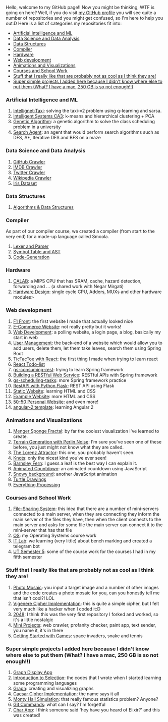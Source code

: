 Hello, welcome to my GitHub page!! Now you might be thinking, WTF is going on here? Well, if you do visit <a href="https://github.com/nazaninsbr">my GitHub profile</a> you will see quite a number of repositories and you might get confused, so I'm here to help you out:D
Here is a list of categories my repositories fit into:
* [Artificial Intelligence and ML](#ai)
* [Data Science and Data Analysis](#ds)
* [Data Structures](#data)
* [Compiler](#compiler)
* [Hardware](#hardware)
* [Web development](#web)
* [Animations and Visualizations](#animation)
* [Courses and School Work](#course)
* [Stuff that I really like that are probably not as cool as I think they are!](#cool)
* [Super simple projects I added here because I didn't know where else to put them (What? I have a mac, 250 GB is so not enough!!)](#simple)

<h3 id="ai">Artificial Intelligence and ML</h3>

<ol>
  <li><a href="https://github.com/nazaninsbr/Intellignet-Taxi">Intellignet-Taxi</a>: solving the taxi-v2 problem using q-learning and sarsa.</li>
  <li><a href="https://github.com/nazaninsbr/Intelligent-Systems-CA3">Intelligent Systems CA3</a>: k-means and hierarchical clustering + PCA</li>
  <li><a href="https://github.com/nazaninsbr/Genetic-Algorithm">Genetic Algorithm</a>: a genetic algorithm to solve the class scheduling problem in a university </li>
  <li><a href="https://github.com/nazaninsbr/Search-Agent">Search Agent</a>: an agent that would perform search algorithms such as DFS, A*, Iterative DFS and BFS on a maze</li>
</ol>

<h3 id="ds">Data Science and Data Analysis</h3>

<ol>
    <li><a href="https://github.com/nazaninsbr/GitHub-Crawler">GitHub Crawler</a></li>
    <li><a href="https://github.com/nazaninsbr/IMDB-Crawler">IMDB Crawler</a></li>
    <li><a href="https://github.com/nazaninsbr/Twitter-Crawler">Twitter Crawler</a></li>
    <li><a href="https://github.com/nazaninsbr/Wikipedia-Crawler">Wikipedia Crawler</a></li>
    <li><a href="https://github.com/nazaninsbr/Iris-Dataset">Iris Dataset</a></li>
</ol>

<h3 id="data">Data Structures</h3>

<ol>
  <li><a href="https://github.com/nazaninsbr/Algorithms-DataStructure">Algorithms & Data Structures</a></li>
</ol> 

<h3 id="compiler">Compiler</h3>

As part of our compiler course, we created a compiler (from start to the very end) for a made-up language called Smoola. 

<ol>
  <li><a href="https://github.com/nazaninsbr/Lexer-and-Parser">Lexer and Parser</a></li>
  <li><a href="https://github.com/nazaninsbr/Symbol-Table-and-AST">Symbol Table and AST</a></li>
  <li><a href="https://github.com/nazaninsbr/Code-Generation">Code-Generation</a></li>
</ol>

<h3 id="hardware">Hardware</h3>

<ol>
  <li><a href="https://github.com/NegarMirgati/CALAB">CALAB</a>: a MIPS CPU that has SRAM, cache, hazard detection, forwarding and ... (a shared work with Negar Mirgati)</li>
  <li><a href="https://github.com/nazaninsbr/Hardware-Design">Hardware Design</a>: single cycle CPU, Adders, MUXs and other hardware modules></li>
</ol>

<h3 id="web">Web development</h3>

<ol>
  <li><a href="https://github.com/nazaninsbr/F1-Front-Final">F1 Front</a>: the first website I made that actually looked nice</li>
  <li><a href="https://github.com/nazaninsbr/E-Commerce-Website">E-Commerce Website</a>: not really pretty but it works!</li>
  <li><a href="https://github.com/nazaninsbr/Web-Development">Web Development</a>: a polling website, a login page, a blog, basically my start in web</li>
  <li><a href="https://github.com/nazaninsbr/User-Management">User Management</a>: the back-end of a website which would allow you to add users, delete them, let them take leaves, search them using Spring Boot</li>
  <li><a href="https://github.com/nazaninsbr/TicTacToe-with-React">TicTacToe with React</a>: the first thing I made when trying to learn react</li>
  <li><a href="https://github.com/nazaninsbr/React-TodoList">React Todo-list</a></li>
  <li><a href="https://github.com/nazaninsbr/gs-consuming-rest">gs-consuming-rest</a>: trying to learn Spring framework</li>
  <li><a href="https://github.com/nazaninsbr/Building-a-RESTful-Web-Service">Building a RESTful Web Service</a>: RESTful APIs with Spring framework</li>
  <li><a href="https://github.com/nazaninsbr/gs-scheduling-tasks">gs-scheduling-tasks</a>: more Spring framework practice</li>
  <li><a href="https://github.com/nazaninsbr/RestAPI-with-Python-Flask">RestAPI with Python Flask</a>: REST API using Flask </li>
  <li><a href="https://github.com/nazaninsbr/Static-Website">Static Website</a>: learning HTML and CSS</li>
  <li><a href="https://github.com/nazaninsbr/Example-Website">Example Website</a>: more HTML and CSS</li>
  <li><a href="https://github.com/nazaninsbr/50-50-Personal-Website">50-50 Personal Website</a>: and even more!</li>
  <li><a href="https://github.com/nazaninsbr/angular-2-template">angular-2 template</a>: learning Angular 2</li>
</ol>

<h3 id="animation">Animations and Visualizations</h3>

<ol>
  <li><a href="https://github.com/nazaninsbr/Menger-Sponge-Fractal">Menger Sponge Fractal</a>: by far the coolest visualization I've learned to create. </li>
  <li><a href="https://github.com/nazaninsbr/Terrain-Generation-with-Perlin-Noise">Terrain Generation with Perlin Noise</a>: I'm sure you've seen one of these before, you just might not know what they are called.</li>
  <li><a href="https://github.com/nazaninsbr/The-Lorenz-Attractor">The Lorenz Attractor</a>: this one, you probably haven't seen.</li>
  <li><a href="https://github.com/nazaninsbr/Knots">Knots</a>: only the nicest kind you've ever seen!</li>
  <li><a href="https://github.com/nazaninsbr/Barnsley-Fern">Barnsley Fern</a>: I guess a leaf is the best way I can explain it. </li>
  <li><a href="https://github.com/nazaninsbr/Animated-Countdown">Animated Countdown</a>: an animated countdown using JavaScript</li>
  <li><a href="https://github.com/nazaninsbr/Snowy-Background">Snowy background</a>: another JavaScript animation</li>
  <li><a href="https://github.com/nazaninsbr/Turtle-Drawings">Turtle Drawings</a></li>
  <li><a href="https://github.com/nazaninsbr/Everything-Processing">Everything Processing</a></li>
</ol> 

<h3 id="course">Courses and School Work</h3>

1. <a href="https://github.com/nazaninsbr/File-Sharing-System">File-Sharing System</a>: this idea that there are a number of mini-servers connected to a main server, when they are connecting they inform the main server of the files they have, then when the client connects to the main server and asks for some file the main server can connect it to the mini-server that has that file
2. <a href="https://github.com/nazaninsbr/OS-UT">OS</a>: my Operating Systems course work
3. <a href="https://github.com/nazaninsbr/IT-Lab">IT Lab</a>: we learning (very little) about bench marking and created a telegram bot
4. <a href="https://github.com/nazaninsbr/UT-Semester5">UT Semester 5</a>: some of the course work for the courses I had in my fifth semester

<h3 id="cool">Stuff that I really like that are probably not as cool as I think they are!</h3>

<ol>
  <li><a href="https://github.com/nazaninsbr/Photo-Mosaic">Photo Mosaic</a>: you input a target image and a number of other images and the code creates a photo mosaic for you, can you honestly tell me that isn't cool?! LOL</li>
  <li><a href="https://github.com/nazaninsbr/Vigenere-Cipher-Implementation">Vigenere Cipher Implementation</a>: this is quite a simple cipher, but I felt very much like a hacker when I coded it:D</li>
  <li><a href="https://github.com/nazaninsbr/2048">2048</a>: I think this was the very first repository I forked and worked, so it's a little nostalgic</li>
  <li><a href="https://github.com/nazaninsbr/Mini-Projects">Mini Projects</a>: web crawler, profanity checker, paint app, text sender, you name it, it's in there</li>
  <li><a href="https://github.com/nazaninsbr/Getting-Started-with-Games">Getting Started with Games</a>: space invaders, snake and tennis</li>
</ol>  

<h3 id="simple">Super simple projects I added here because I didn't know where else to put them (What? I have a mac, 250 GB is so not enough!!)</h3>

<ol>
  <li><a href="https://github.com/nazaninsbr/Graph-Display-App">Graph Display App</a></li>
  <li><a href="https://github.com/nazaninsbr/Introduction-to-Selection">Introduction to Selection</a>: the codes that I wrote when I  started learning some programming languages </li>
  <li><a href="https://github.com/nazaninsbr/Graph">Graph</a>: creating and visualizing graphs </li>
  <li><a href="https://github.com/nazaninsbr/Caesar-Cipher-Implementation">Caesar Cipher Implementation</a>: the name says it all</li>
  <li><a href="https://github.com/nazaninsbr/Monty-Hall-Simulation">Monty Hall Simulation</a>: that really famous statistics problem? Anyone?</li>
  <li><a href="https://github.com/nazaninsbr/Git-Commands">Git Commands</a>: what can I say? I'm forgetful </li>
  <li><a href="https://github.com/nazaninsbr/Chat-App">Char App</a>: I think someone said 'hey have you heard of Elixir?' and this was created!</li>
</ol>
